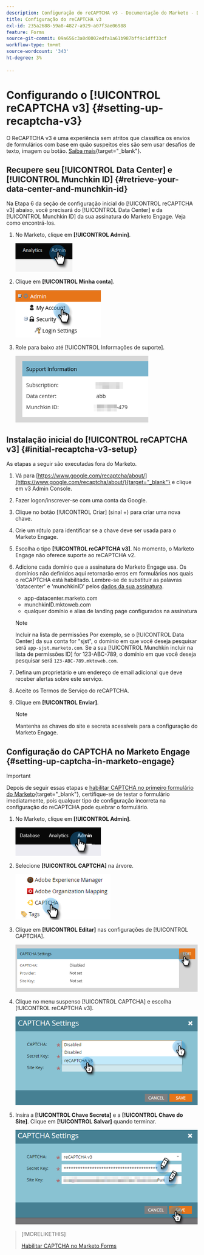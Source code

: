 ```yaml
---
description: Configuração do reCAPTCHA v3 - Documentação do Marketo - Documentação do produto
title: Configuração do reCAPTCHA v3
exl-id: 235a2688-59a8-4827-a929-a07f3ae06988
feature: Forms
source-git-commit: 09a656c3a0d0002edfa1a61b987bff4c1dff33cf
workflow-type: tm+mt
source-wordcount: '343'
ht-degree: 3%

---
```


# Configurando o [!UICONTROL reCAPTCHA v3] {#setting-up-recaptcha-v3}

O ReCAPTCHA v3 é uma experiência sem atritos que classifica os envios de formulários com base em quão suspeitos eles são sem usar desafios de texto, imagem ou botão. [Saiba mais](https://developers.google.com/search/blog/2018/10/introducing-recaptcha-v3-new-way-to){target="_blank"}.

## Recupere seu [!UICONTROL Data Center] e [!UICONTROL Munchkin ID] {#retrieve-your-data-center-and-munchkin-id}

Na Etapa 6 da seção de configuração inicial do [!UICONTROL reCAPTCHA v3] abaixo, você precisará do [!UICONTROL Data Center] e da [!UICONTROL Munchkin ID] da sua assinatura do Marketo Engage. Veja como encontrá-los.

1. No Marketo, clique em **[!UICONTROL Admin]**.

   ![](assets/setting-up-recaptcha-v3-1.png)

1. Clique em **[!UICONTROL Minha conta]**.

   ![](assets/setting-up-recaptcha-v3-2.png)

1. Role para baixo até [!UICONTROL Informações de suporte].

   ![](assets/setting-up-recaptcha-v3-3.png)

## Instalação inicial do [!UICONTROL reCAPTCHA v3] {#initial-recaptcha-v3-setup}

As etapas a seguir são executadas fora do Marketo.

1. Vá para [https://www.google.com/recaptcha/about/](https://www.google.com/recaptcha/about/){target="_blank"} e clique em v3 Admin Console.

1. Fazer logon/inscrever-se com uma conta da Google.

1. Clique no botão [!UICONTROL Criar] (sinal +) para criar uma nova chave.

1. Crie um rótulo para identificar se a chave deve ser usada para o Marketo Engage.

1. Escolha o tipo **[!UICONTROL reCAPTCHA v3]**. No momento, o Marketo Engage não oferece suporte ao reCAPTCHA v2.

1. Adicione cada domínio que a assinatura do Marketo Engage usa. Os domínios não definidos aqui retornarão erros em formulários nos quais o reCAPTCHA está habilitado. Lembre-se de substituir as palavras &#39;datacenter&#39; e &#39;munchkinID&#39; pelos [dados da sua assinatura](#retrieve-your-data-center-and-munchkin-id).

   * app-datacenter.marketo.com
   * munchkinID.mktoweb.com
   * qualquer domínio e alias de landing page configurados na assinatura

   >[!NOTE]
   >
   >Incluir na lista de permissões Por exemplo, se o [!UICONTROL Data Center] da sua conta for &quot;sjst&quot;, o domínio em que você deseja pesquisar será `app-sjst.marketo.com`. Se a sua [!UICONTROL Munchkin incluir na lista de permissões ID] for 123-ABC-789, o domínio em que você deseja pesquisar será `123-ABC-789.mktoweb.com`.

1. Defina um proprietário e um endereço de email adicional que deve receber alertas sobre este serviço.

1. Aceite os Termos de Serviço do reCAPTCHA.

1. Clique em **[!UICONTROL Enviar]**.

   >[!NOTE]
   >
   >Mantenha as chaves do site e secreta acessíveis para a configuração do Marketo Engage.

## Configuração do CAPTCHA no Marketo Engage {#setting-up-captcha-in-marketo-engage}

>[!IMPORTANT]
>
>Depois de seguir essas etapas e [habilitar CAPTCHA no primeiro formulário do Marketo](/help/marketo/product-docs/demand-generation/forms/using-captcha/enable-captcha-in-marketo-forms.md){target="_blank"}, certifique-se de testar o formulário imediatamente, pois qualquer tipo de configuração incorreta na configuração do reCAPTCHA pode quebrar o formulário.

1. No Marketo, clique em **[!UICONTROL Admin]**.

   ![](assets/setting-up-recaptcha-v3-4.png)

1. Selecione **[!UICONTROL CAPTCHA]** na árvore.

   ![](assets/setting-up-recaptcha-v3-5.png)

1. Clique em **[!UICONTROL Editar]** nas configurações de [!UICONTROL CAPTCHA].

   ![](assets/setting-up-recaptcha-v3-6.png)

1. Clique no menu suspenso [!UICONTROL CAPTCHA] e escolha [!UICONTROL reCAPTCHA v3].

   ![](assets/setting-up-recaptcha-v3-7.png)

1. Insira a **[!UICONTROL Chave Secreta]** e a **[!UICONTROL Chave do Site]**. Clique em **[!UICONTROL Salvar]** quando terminar.

   ![](assets/setting-up-recaptcha-v3-8.png)

>[!MORELIKETHIS]
>
>[Habilitar CAPTCHA no Marketo Forms](/help/marketo/product-docs/demand-generation/forms/using-captcha/enable-captcha-in-marketo-forms.md)
